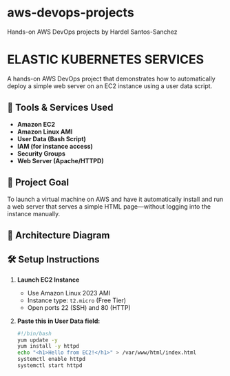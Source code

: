 # aws-devops-projects
Hands-on AWS DevOps projects by Hardel Santos-Sanchez
# ELASTIC KUBERNETES SERVICES

A hands-on AWS DevOps project that demonstrates how to automatically deploy a simple web server on an EC2 instance using a user data script.

## 🧰 Tools & Services Used
- **Amazon EC2**
- **Amazon Linux AMI**
- **User Data (Bash Script)**
- **IAM (for instance access)**
- **Security Groups**
- **Web Server (Apache/HTTPD)**

## 🚀 Project Goal
To launch a virtual machine on AWS and have it automatically install and run a web server that serves a simple HTML page—without logging into the instance manually.

## 📐 Architecture Diagram


## 🛠️ Setup Instructions

1. **Launch EC2 Instance**
   - Use Amazon Linux 2023 AMI
   - Instance type: `t2.micro` (Free Tier)
   - Open ports 22 (SSH) and 80 (HTTP)

2. **Paste this in User Data field:**

   ```bash
   #!/bin/bash
   yum update -y
   yum install -y httpd
   echo "<h1>Hello from EC2!</h1>" > /var/www/html/index.html
   systemctl enable httpd
   systemctl start httpd
